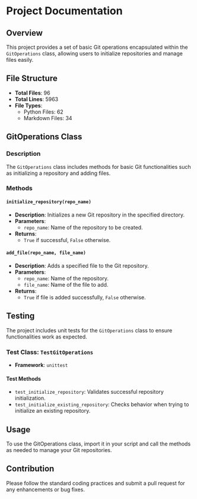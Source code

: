 # Project Documentation

## Overview
This project provides a set of basic Git operations encapsulated within the `GitOperations` class, allowing users to initialize repositories and manage files easily.

## File Structure
- **Total Files**: 96
- **Total Lines**: 5963
- **File Types**:
  - Python Files: 62
  - Markdown Files: 34

## GitOperations Class
### Description
The `GitOperations` class includes methods for basic Git functionalities such as initializing a repository and adding files.

### Methods

#### `initialize_repository(repo_name)`
- **Description**: Initializes a new Git repository in the specified directory.
- **Parameters**:
  - `repo_name`: Name of the repository to be created.
- **Returns**: 
  - `True` if successful, `False` otherwise.

#### `add_file(repo_name, file_name)`
- **Description**: Adds a specified file to the Git repository.
- **Parameters**:
  - `repo_name`: Name of the repository.
  - `file_name`: Name of the file to add.
- **Returns**: 
  - `True` if file is added successfully, `False` otherwise.

## Testing
The project includes unit tests for the `GitOperations` class to ensure functionalities work as expected.

### Test Class: `TestGitOperations`
- **Framework**: `unittest`
  
#### Test Methods
- `test_initialize_repository`: Validates successful repository initialization.
- `test_initialize_existing_repository`: Checks behavior when trying to initialize an existing repository.

## Usage
To use the GitOperations class, import it in your script and call the methods as needed to manage your Git repositories.

## Contribution
Please follow the standard coding practices and submit a pull request for any enhancements or bug fixes.